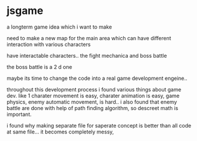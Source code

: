 # jsgame
a longterm game idea which i want to make 

need to make a new map for the main area which can have different interaction with various characters

have interactable characters.. the fight mechanica and boss battle 

the boss battle is a 2 d one 

maybe its time to change the code into a real game development engeine..

throughout this development process i found various things about game dev. like 1 charater movement is easy, charater animation is easy, game physics, enemy automatic movement, is hard..
i also found that enemy battle are done with help of path finding algorithm, so descreet math is important.

i found why making separate file for saperate concept is better than all code at same file... it becomes completely messy, 

